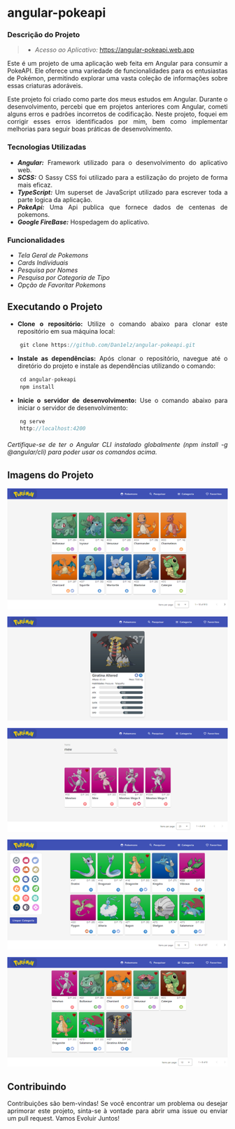 # angular-pokeapi
<div style="text-align: justify">

### Descrição do Projeto
> - *Acesso ao Aplicativo:* https://angular-pokeapi.web.app 

<p>Este é um projeto de uma aplicação web feita em Angular para consumir a PokeAPI. Ele oferece uma variedade de funcionalidades para os entusiastas de Pokémon, permitindo explorar uma vasta coleção de informações sobre essas criaturas adoráveis.</p>

<p>Este projeto foi criado como parte dos meus estudos em Angular. Durante o desenvolvimento, percebi que em projetos anteriores com Angular, cometi alguns erros e padrões incorretos de codificação. Neste projeto, foquei em corrigir esses erros identificados por mim, bem como implementar melhorias para seguir boas práticas de desenvolvimento.</p>

### Tecnologias Utilizadas
- ***Angular:*** Framework utilizado para o desenvolvimento do aplicativo web.
- ***SCSS:*** O Sassy CSS foi utilizado para a estilização do projeto de forma mais eficaz.
- ***TypeScript:*** Um superset de JavaScript utilizado para escrever toda a parte logica da aplicação.
- ***PokeApi:*** Uma Api publica que fornece dados de centenas de pokemons.
- ***Google FireBase:*** Hospedagem do aplicativo.

### Funcionalidades
- *Tela Geral de Pokemons*
- *Cards Individuais*
- *Pesquisa por Nomes*
- *Pesquisa por Categoria de Tipo*
- *Opção de Favoritar Pokemons*

## Executando o Projeto
- **Clone o repositório:** Utilize o comando abaixo para clonar este repositório em sua máquina local:
```typescript
    git clone https://github.com/Dan1elz/angular-pokeapi.git
```

- **Instale as dependências:** Após clonar o repositório, navegue até o diretório do projeto e instale as dependências utilizando o comando:
```typescript
    cd angular-pokeapi
    npm install
```
- **Inicie o servidor de desenvolvimento:** Use o comando abaixo para iniciar o servidor de desenvolvimento:
```typescript
    ng serve
    http://localhost:4200
```
###### Certifique-se de ter o Angular CLI instalado globalmente (npm install -g @angular/cli) para poder usar os comandos acima.

## Imagens do Projeto
![Tela Geral de Pokemons](./src/assets/images/imgs-repository/pokemons.png)

![Cards Individuais](./src/assets/images/imgs-repository/card.png)

![Pesquisa por Nomes](./src/assets/images/imgs-repository/search.png)

![Pesquisa por Categoria de Tipo](./src/assets/images/imgs-repository/categories.png)

![Opção de Favoritar Pokemons](./src/assets/images/imgs-repository/favorites.png)


## Contribuindo
<p>Contribuições são bem-vindas! Se você encontrar um problema ou desejar aprimorar este projeto, sinta-se à vontade para abrir uma issue ou enviar um pull request. Vamos Evoluir Juntos!</p>
